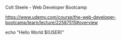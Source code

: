 Colt Steele - Web Developer Bootcamp

https://www.udemy.com/course/the-web-developer-bootcamp/learn/lecture/22587515#overview

echo "Hello World $(USER)"

